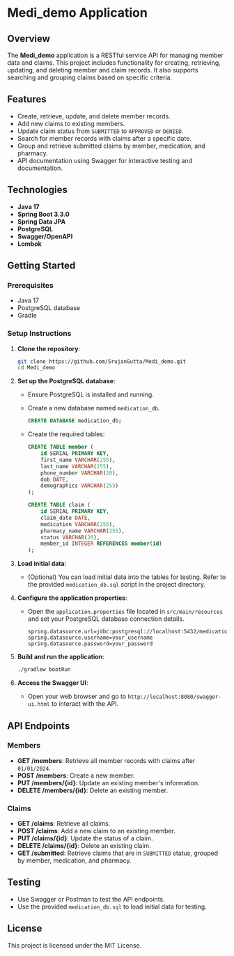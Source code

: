 # Medi_demo Application

## Overview

The **Medi_demo** application is a RESTful service API for managing member data and claims. This project includes functionality for creating, retrieving, updating, and deleting member and claim records. It also supports searching and grouping claims based on specific criteria.

## Features

- Create, retrieve, update, and delete member records.
- Add new claims to existing members.
- Update claim status from `SUBMITTED` to `APPROVED` or `DENIED`.
- Search for member records with claims after a specific date.
- Group and retrieve submitted claims by member, medication, and pharmacy.
- API documentation using Swagger for interactive testing and documentation.

## Technologies

- **Java 17**
- **Spring Boot 3.3.0**
- **Spring Data JPA**
- **PostgreSQL**
- **Swagger/OpenAPI**
- **Lombok**

## Getting Started

### Prerequisites

- Java 17
- PostgreSQL database
- Gradle

### Setup Instructions

1. **Clone the repository**:

   ```bash
   git clone https://github.com/SrujanGutta/Medi_demo.git
   cd Medi_demo
   ```

2. **Set up the PostgreSQL database**:

   - Ensure PostgreSQL is installed and running.
   - Create a new database named `medication_db`.

     ```sql
     CREATE DATABASE medication_db;
     ```

   - Create the required tables:

     ```sql
     CREATE TABLE member (
         id SERIAL PRIMARY KEY,
         first_name VARCHAR(255),
         last_name VARCHAR(255),
         phone_number VARCHAR(20),
         dob DATE,
         demographics VARCHAR(255)
     );

     CREATE TABLE claim (
         id SERIAL PRIMARY KEY,
         claim_date DATE,
         medication VARCHAR(255),
         pharmacy_name VARCHAR(255),
         status VARCHAR(20),
         member_id INTEGER REFERENCES member(id)
     );
     ```

3. **Load initial data**:

   - (Optional) You can load initial data into the tables for testing. Refer to the provided `medication_db.sql` script in the project directory.

4. **Configure the application properties**:

   - Open the `application.properties` file located in `src/main/resources` and set your PostgreSQL database connection details.

     ```properties
     spring.datasource.url=jdbc:postgresql://localhost:5432/medication_db
     spring.datasource.username=your_username
     spring.datasource.password=your_password
     ```

5. **Build and run the application**:

   ```bash
   ./gradlew bootRun
   ```

6. **Access the Swagger UI**:

   - Open your web browser and go to `http://localhost:8080/swagger-ui.html` to interact with the API.

## API Endpoints

### Members

- **GET /members**: Retrieve all member records with claims after `01/01/2024`.
- **POST /members**: Create a new member.
- **PUT /members/{id}**: Update an existing member's information.
- **DELETE /members/{id}**: Delete an existing member.

### Claims

- **GET /claims**: Retrieve all claims.
- **POST /claims**: Add a new claim to an existing member.
- **PUT /claims/{id}**: Update the status of a claim.
- **DELETE /claims/{id}**: Delete an existing claim.
- **GET /submitted**: Retrieve claims that are in `SUBMITTED` status, grouped by member, medication, and pharmacy.

## Testing

- Use Swagger or Postman to test the API endpoints.
- Use the provided `medication_db.sql` to load initial data for testing.

## License

This project is licensed under the MIT License.

